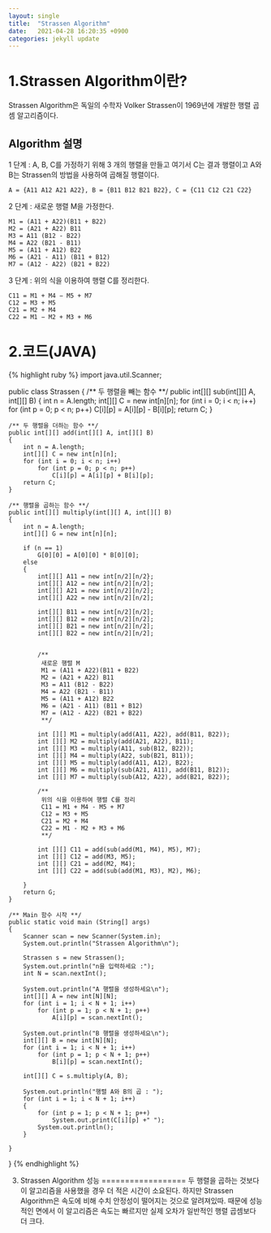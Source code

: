 ```yaml
---
layout: single
title:  "Strassen Algorithm"
date:   2021-04-28 16:20:35 +0900
categories: jekyll update
---
```

1.Strassen Algorithm이란?
================
Strassen Algorithm은 독일의 수학자 Volker Strassen이 1969년에 개발한 행렬 곱셈 알고리즘이다.


Algorithm 설명
---------------------

1 단계 : A, B, C를 가정하기 위해 3 개의 행렬을 만들고 여기서 C는 결과 행렬이고 A와 B는 Strassen의 방법을 사용하여 곱해질 행렬이다.

	A = {A11 A12 A21 A22}, B = {B11 B12 B21 B22}, C = {C11 C12 C21 C22}

2 단계 : 새로운 행렬 M을 가정한다.
	
	M1 = (A11 + A22)(B11 + B22)
	M2 = (A21 + A22) B11
	M3 = A11 (B12 - B22)
	M4 = A22 (B21 - B11)
	M5 = (A11 + A12) B22
	M6 = (A21 - A11) (B11 + B12)
	M7 = (A12 - A22) (B21 + B22)

3 단계 : 위의 식을 이용하여 행렬 C를 정리한다.

	C11 = M1 + M4 − M5 + M7 
	C12 = M3 + M5 
	C21 = M2 + M4 
	C22 = M1 − M2 + M3 + M6

2.코드(JAVA)
=======

{% highlight ruby %}
import java.util.Scanner; 

public class Strassen
{
    /** 두 행렬을 빼는 함수 **/
    public int[][] sub(int[][] A, int[][] B)
    {
        int n = A.length;
        int[][] C = new int[n][n];
        for (int i = 0; i < n; i++)
            for (int p = 0; p < n; p++)
                C[i][p] = A[i][p] - B[i][p];
        return C;
    }

    /** 두 행렬을 더하는 함수 **/
    public int[][] add(int[][] A, int[][] B)
    {
        int n = A.length;
        int[][] C = new int[n][n];
        for (int i = 0; i < n; i++)
            for (int p = 0; p < n; p++)
                C[i][p] = A[i][p] + B[i][p];
        return C;
    }

    /** 행렬을 곱하는 함수 **/
    public int[][] multiply(int[][] A, int[][] B)
    {
        int n = A.length;  
        int[][] G = new int[n][n];  

        if (n == 1)  
            G[0][0] = A[0][0] * B[0][0];
        else
        {
            int[][] A11 = new int[n/2][n/2};
            int[][] A12 = new int[n/2][n/2]; 
            int[][] A21 = new int[n/2][n/2];
            int[][] A22 = new int[n/2][n/2]; 

            int[][] B11 = new int[n/2][n/2]; 
            int[][] B12 = new int[n/2][n/2];  
            int[][] B21 = new int[n/2][n/2];
            int[][] B22 = new int[n/2][n/2];  


            /**
             새로운 행렬 M
             M1 = (A11 + A22)(B11 + B22)
             M2 = (A21 + A22) B11
             M3 = A11 (B12 - B22)
             M4 = A22 (B21 - B11)
             M5 = (A11 + A12) B22
             M6 = (A21 - A11) (B11 + B12)
             M7 = (A12 - A22) (B21 + B22)
             **/

            int [][] M1 = multiply(add(A11, A22), add(B11, B22));
            int [][] M2 = multiply(add(A21, A22), B11);
            int [][] M3 = multiply(A11, sub(B12, B22));
            int [][] M4 = multiply(A22, sub(B21, B11));
            int [][] M5 = multiply(add(A11, A12), B22);
            int [][] M6 = multiply(sub(A21, A11), add(B11, B12));
            int [][] M7 = multiply(sub(A12, A22), add(B21, B22));

            /**
             위의 식을 이용하여 행렬 C를 정리
             C11 = M1 + M4 - M5 + M7
             C12 = M3 + M5
             C21 = M2 + M4
             C22 = M1 - M2 + M3 + M6
             **/

            int [][] C11 = add(sub(add(M1, M4), M5), M7);
            int [][] C12 = add(M3, M5);
            int [][] C21 = add(M2, M4);
            int [][] C22 = add(sub(add(M1, M3), M2), M6);

        }
        return G;
    }

    /** Main 함수 시작 **/
    public static void main (String[] args)
    {
        Scanner scan = new Scanner(System.in);                       
        System.out.println("Strassen Algorithm\n");

        Strassen s = new Strassen();                                
        System.out.println("n을 입력하세요 :");
        int N = scan.nextInt();                                       

        System.out.println("A 행렬을 생성하세요\n");
        int[][] A = new int[N][N];                                    
        for (int i = 1; i < N + 1; i++)              
            for (int p = 1; p < N + 1; p++)                               
                A[i][p] = scan.nextInt();                             

        System.out.println("B 행렬을 생성하세요\n");
        int[][] B = new int[N][N];                                    
        for (int i = 1; i < N + 1; i++)
            for (int p = 1; p < N + 1; p++)
                B[i][p] = scan.nextInt();

        int[][] C = s.multiply(A, B);                                 

        System.out.println("행렬 A와 B의 곱 : ");
        for (int i = 1; i < N + 1; i++)
        {
            for (int p = 1; p < N + 1; p++)
                System.out.print(C[i][p] +" ");
            System.out.println();
        }

    }
}
{% endhighlight %}


3. Strassen Algorithm 성능
==================
두 행렬을 곱하는 것보다 이 알고리즘을 사용했을 경우 더 적은 시간이 소요된다. 하지만 Strassen Algorithm은 속도에 비해 수치 안정성이 떨어지는 것으로 알려져있따.
때문에 성능적인 면에서 이 알고리즘은 속도는 빠르지만 실제 오차가 일반적인 행렬 곱셈보다 더 크다.




	